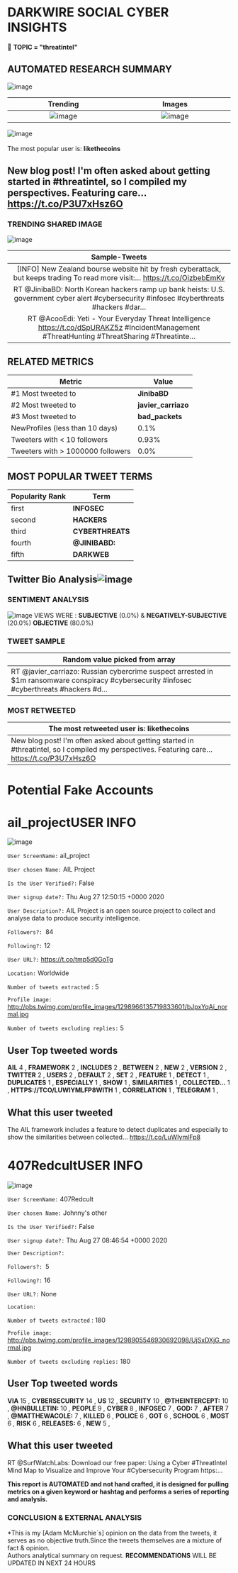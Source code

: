 # DARKWIRE SOCIAL CYBER INSIGHTS 
&#x1F34E; **TOPIC = "threatintel"**

## AUTOMATED RESEARCH SUMMARY
  ![image](darkLogo.png)   

|  Trending  |   Images | 
:-------------------------:|:-------------------------:
|  ![image](assets/threatintel/imageFile1.jpg)     <img width=200/> | ![image](assets/threatintel/imageFile2.jpg) <img width=200/> |   
 
 
![image](assets/threatintel/TWEETS.png)
<br></br>
The most popular user is: **likethecoins**  
 

## New blog post! I'm often asked about getting started in #threatintel, so I compiled my perspectives. Featuring care… https://t.co/P3U7xHsz6O 

  




### TRENDING SHARED IMAGE

![image](assets/threatintel/twitterPostedImage.png)



|                **Sample-Tweets**        |
| :-------------: |
| [INFO] New Zealand bourse website hit by fresh cyberattack, but keeps trading To read more visit:… https://t.co/OizbebEmKv |
| RT @JinibaBD: North Korean hackers ramp up bank heists: U.S. government cyber alert #cybersecurity #infosec    #cyberthreats #hackers  #dar… |
| RT @AcooEdi: Yeti - Your Everyday Threat Intelligence https://t.co/dSpURAKZ5z #IncidentManagement #ThreatHunting #ThreatSharing #Threatinte… |

## RELATED METRICS<br>
| Metric | Value |
| ------------- | ------------- |
| #1 Most tweeted to  | **JinibaBD** |
| #2 Most tweeted to  | **javier_carriazo** |
| #3 Most tweeted to  | **bad_packets** |
| NewProfiles (less than 10 days) | 0.1%  |
| Tweeters with < 10 followers  | 0.93%|
| Tweeters with > 1000000 followers  | 0.0%  |



## MOST POPULAR TWEET TERMS 


| Popularity Rank  | Term |
| ------------- | ------------- |
| first  | **INFOSEC**  |
| second  | **HACKERS**  |
| third  | **CYBERTHREATS** |
| fourth  | **@JINIBABD:**  |
| fifth  | **DARKWEB**  |


## Twitter Bio Analysis![image](assets/threatintel/BIO.png)
### SENTIMENT ANALYSIS
![image](assets/threatintel/sentiment.png)
VIEWS WERE : **SUBJECTIVE**  (0.0%) & **NEGATIVELY-SUBJECTIVE** (20.0%) **OBJECTIVE** (80.0%)

### TWEET SAMPLE 
| Random value picked from array |
| ------------- |
|RT @javier_carriazo: Russian cybercrime suspect arrested in $1m ransomware conspiracy #cybersecurity #infosec    #cyberthreats #hackers  #d… |

### MOST RETWEETED 

| The most retweeted user is: **likethecoins**  |
| ------------- |
| New blog post! I'm often asked about getting started in #threatintel, so I compiled my perspectives. Featuring care… https://t.co/P3U7xHsz6O |

# Potential Fake Accounts
 
# ail_projectUSER INFO
![image](http://pbs.twimg.com/profile_images/1298966135719833601/bJpxYqAi_normal.jpg)
 
`User ScreenName:` ail_project 
 
`User chosen Name:` AIL Project 
 
`Is the User Verified?:` False 
 
`User signup date?:` Thu Aug 27 12:50:15 +0000 2020 
 
`User Description?:` AIL Project is an open source project to collect and analyse data to produce security intelligence. 
 
`Followers?: `84 
 
`Following?:` 12 
 
`User URL?:` https://t.co/tmp5d0GoTg 
 
`Location:` Worldwide 
 
`Number of tweets extracted`  : 5 
 
`Profile image:` http://pbs.twimg.com/profile_images/1298966135719833601/bJpxYqAi_normal.jpg 
 
`Number of tweets excluding replies:` 5 
 

 

 
## User Top tweeted words 
 
**AIL** 4 , **FRAMEWORK** 2 , **INCLUDES** 2 , **BETWEEN** 2 , **NEW** 2 , **VERSION** 2 , **TWITTER** 2 , **USERS** 2 , **DEFAULT** 2 , **SET** 2 , **FEATURE** 1 , **DETECT** 1 , **DUPLICATES** 1 , **ESPECIALLY** 1 , **SHOW** 1 , **SIMILARITIES** 1 , **COLLECTED…** 1 , **HTTPS://TCO/LUWIYMLFP8WITH** 1 , **CORRELATION** 1 , **TELEGRAM** 1 , 
 
## What this user tweeted
 
The AIL framework includes a feature to detect duplicates and especially to show the similarities between collected… https://t.co/LuWIymlFp8
 
# 407RedcultUSER INFO
![image](http://pbs.twimg.com/profile_images/1298905546930692098/UjSxDXjG_normal.jpg)
 
`User ScreenName:` 407Redcult 
 
`User chosen Name:` Johnny's other 
 
`Is the User Verified?:` False 
 
`User signup date?:` Thu Aug 27 08:46:54 +0000 2020 
 
`User Description?:`  
 
`Followers?: `5 
 
`Following?:` 16 
 
`User URL?:` None 
 
`Location:`  
 
`Number of tweets extracted`  : 180 
 
`Profile image:` http://pbs.twimg.com/profile_images/1298905546930692098/UjSxDXjG_normal.jpg 
 
`Number of tweets excluding replies:` 180 
 

 

 
## User Top tweeted words 
 
**VIA** 15 , **CYBERSECURITY** 14 , **US** 12 , **SECURITY** 10 , **@THEINTERCEPT:** 10 , **@HNBULLETIN:** 10 , **PEOPLE** 9 , **CYBER** 8 , **INFOSEC** 7 , **GOD:** 7 , **AFTER** 7 , **@MATTHEWACOLE:** 7 , **KILLED** 6 , **POLICE** 6 , **GOT** 6 , **SCHOOL** 6 , **MOST** 6 , **RISK** 6 , **RELEASES:** 6 , **NEW** 5 , 
 
## What this user tweeted
 
RT @SurfWatchLabs: Download our free paper: Using a Cyber #ThreatIntel Mind Map to Visualize and Improve Your #Cybersecurity Program https:…
 

<b> This report is AUTOMATED and not hand crafted, it is designed for pulling metrics on a given keyword or hashtag and performs a series of reporting and analysis.</b>  
### CONCLUSION & EXTERNAL ANALYSIS

*This is my [Adam McMurchie`s] opinion on the data from the tweets, it serves as no objective truth.Since the tweets themselves are a mixture of fact & opinion.<br>
Authors analytical summary on request.
**RECOMMENDATIONS** WILL BE UPDATED IN NEXT  24 HOURS <br>